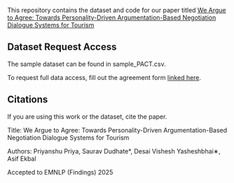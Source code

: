 This repository contains the dataset and code for our paper titled [We Argue to Agree: Towards Personality-Driven Argumentation-Based Negotiation Dialogue Systems for Tourism
]()

## Dataset Request Access

The sample dataset can be found in sample_PACT.csv. 

To request full data access, fill out the agreement form [linked here](https://www.iitp.ac.in/~ai-nlp-ml/resources.html).

## Citations

If you are using this work or the dataset, cite the paper.

Title: We Argue to Agree: Towards Personality-Driven Argumentation-Based Negotiation Dialogue Systems for Tourism

Authors: Priyanshu Priya, Saurav Dudhate*, Desai Vishesh Yasheshbhai∗, Asif Ekbal

Accepted to EMNLP (Findings) 2025
